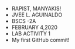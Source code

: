 - RAPIST, MANYAKIS!
- JVEE L. AGUINALDO
- BSCS -2A
- FEBRUARY 4,2020
- LAB ACTIVITY 1
- My first GitHub commit!

